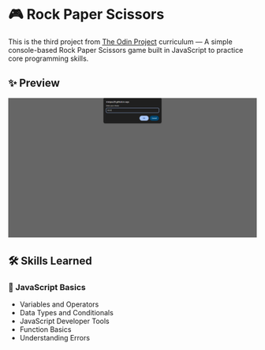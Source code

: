 # 🎮 Rock Paper Scissors

This is the third project from [The Odin Project](https://github.com/TheOdinProject) curriculum — A simple console-based Rock Paper Scissors game built in JavaScript to practice core programming skills.

## ✨ Preview

![Homepage](demo.png)

## 🛠️ Skills Learned

### 📜 JavaScript Basics

- Variables and Operators
- Data Types and Conditionals
- JavaScript Developer Tools
- Function Basics
- Understanding Errors
